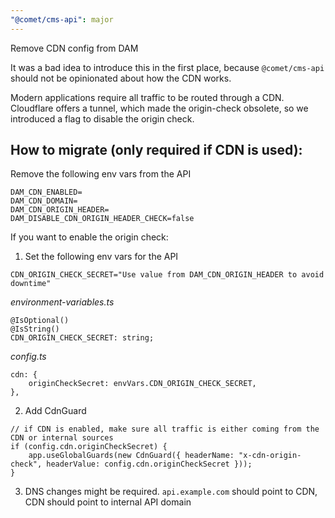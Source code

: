 ```yaml
---
"@comet/cms-api": major
---
```


Remove CDN config from DAM

It was a bad idea to introduce this in the first place, because `@comet/cms-api` should not be opinionated about how the CDN works.

Modern applications require all traffic to be routed through a CDN. Cloudflare offers a tunnel, which made the origin-check obsolete, so we introduced a flag to disable the origin check.

## How to migrate (only required if CDN is used):

Remove the following env vars from the API

```
DAM_CDN_ENABLED=
DAM_CDN_DOMAIN=
DAM_CDN_ORIGIN_HEADER=
DAM_DISABLE_CDN_ORIGIN_HEADER_CHECK=false
```

If you want to enable the origin check:

1. Set the following env vars for the API

```
CDN_ORIGIN_CHECK_SECRET="Use value from DAM_CDN_ORIGIN_HEADER to avoid downtime"
```

_environment-variables.ts_

```
@IsOptional()
@IsString()
CDN_ORIGIN_CHECK_SECRET: string;
```

_config.ts_

```
cdn: {
    originCheckSecret: envVars.CDN_ORIGIN_CHECK_SECRET,
},
```

2. Add CdnGuard

```
// if CDN is enabled, make sure all traffic is either coming from the CDN or internal sources
if (config.cdn.originCheckSecret) {
    app.useGlobalGuards(new CdnGuard({ headerName: "x-cdn-origin-check", headerValue: config.cdn.originCheckSecret }));
}
```

3. DNS changes might be required. `api.example.com` should point to CDN, CDN should point to internal API domain
